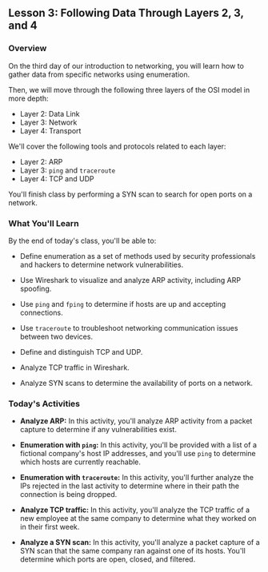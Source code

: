 ## Lesson 3: Following Data Through Layers 2, 3, and 4 
 
### Overview

On the third day of our introduction to networking, you will learn how to gather data from specific networks using enumeration.

Then, we will move through the following three layers of the OSI model in more depth:
* Layer 2: Data Link
* Layer 3: Network
* Layer 4: Transport

We'll cover the following tools and protocols related to each layer: 
* Layer 2: ARP
* Layer 3: `ping` and `traceroute`
* Layer 4: TCP and UDP

You'll finish class by performing a SYN scan to search for open ports on a network.
 
### What You'll Learn
 
By the end of today's class, you'll be able to:
 
- Define enumeration as a set of methods used by security professionals and hackers to determine network vulnerabilities.

- Use Wireshark to visualize and analyze ARP activity, including ARP spoofing.

- Use `ping` and `fping` to determine if hosts are up and accepting connections.

- Use `traceroute` to troubleshoot networking communication issues between two devices.

- Define and distinguish TCP and UDP.

- Analyze TCP traffic in Wireshark.

- Analyze SYN scans to determine the availability of ports on a network.

### Today's Activities

* **Analyze ARP:** In this activity, you'll analyze ARP activity from a packet capture to determine if any vulnerabilities exist.

* **Enumeration with `ping`:** In this activity, you'll be provided with a list of a fictional company's host IP addresses, and you'll use `ping` to determine which hosts are currently reachable.

* **Enumeration with `traceroute`:** In this activity, you'll further analyze the IPs rejected in the last activity to determine where in their path the connection is being dropped.

* **Analyze TCP traffic:** In this activity, you'll analyze the TCP traffic of a new employee at the same company to determine what they worked on in their first week.

* **Analyze a SYN scan:** In this activity, you'll analyze a packet capture of a SYN scan that the same company ran against one of its hosts. You'll determine which ports are open, closed, and filtered.

